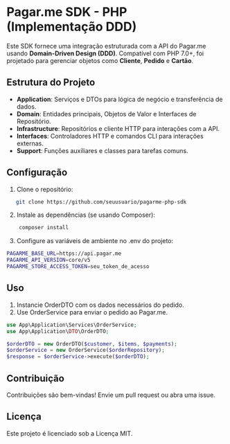 # Pagar.me SDK - PHP (Implementação DDD)

Este SDK fornece uma integração estruturada com a API do Pagar.me usando **Domain-Driven Design (DDD)**. Compatível com PHP 7.0+, foi projetado para gerenciar objetos como **Cliente**, **Pedido** e **Cartão**.

## Estrutura do Projeto

- **Application**: Serviços e DTOs para lógica de negócio e transferência de dados.
- **Domain**: Entidades principais, Objetos de Valor e Interfaces de Repositório.
- **Infrastructure**: Repositórios e cliente HTTP para interações com a API.
- **Interfaces**: Controladores HTTP e comandos CLI para interações externas.
- **Support**: Funções auxiliares e classes para tarefas comuns.

## Configuração

1. Clone o repositório:
```bash
   git clone https://github.com/seuusuario/pagarme-php-sdk 
```
2. Instale as dependências (se usando Composer):
```bash
    composer install
```
3. Configure as variáveis de ambiente no .env do projeto:
```bash
PAGARME_BASE_URL=https://api.pagar.me
PAGARME_API_VERSION=core/v5
PAGARME_STORE_ACCESS_TOKEN=seu_token_de_acesso
```
## Uso 

1. Instancie OrderDTO com os dados necessários do pedido.
2. Use OrderService para enviar o pedido ao Pagar.me.
```php
use App\Application\Services\OrderService;
use App\Application\DTO\OrderDTO;

$orderDTO = new OrderDTO($customer, $items, $payments);
$orderService = new OrderService($orderRepository);
$response = $orderService->execute($orderDTO);
```
## Contribuição
Contribuições são bem-vindas! Envie um pull request ou abra uma issue.

## Licença
Este projeto é licenciado sob a Licença MIT.

